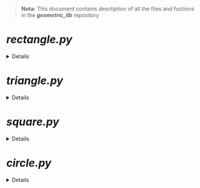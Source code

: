 > **Nota:** This document contains desctiption of all the files and fuctions in the ***geometric_lib*** repository

# *rectangle.py*
<details> 

This file contains 2 functions: _area_ and _perimeter_, which computes the area and perimeter of a given rectangle
## area(a, b)

Returns the area of a rectangle with 2 given 
sides of a and b

#### Parameters:

    a: (float) - first side of a rectangle
    b: (float) - second side of a rectangle

#### Return values:

    area(a, b): (float) - area of a rectangle

#### Example:

    a = 4.5
    b = 5.7
    print(area(a, b)) #the output is 26,65

## perimeter(a, b)
Returns the perimeter of a rectangle with 2 given sides of a and b

#### Parameters:

    a: (float) - first side of a rectangle
    b: (float) - second side of a rectangle

#### Return values:

    area(a, b): (float) - perimeter of a rectangle

#### Example:

    a = 4.5
    b = 5.7
    print(perimeter(a, b)) #the output is 20,4
</details>




# *triangle.py*
<details> 

This file contains 2 functions: _area_ and _perimeter_, which computes the area and perimeter of a given triangle
## area(a, h)
Returns the area of a triangle with given height and base

#### Parameters:

    a: (float) - base of a triangle
    h: (float) - height of a triangle

#### Return values:

    area(a, h): (float) - area of a triangle

#### Example:

    a = 4.5
    h = 5.7
    print(area(a, b)) #the output is 12,825

## perimeter(a, b, c)
Returns the perimeter of a triangle with 3 given sides of a, b and c

#### Parameters:

    a: (float) - first side of a triangle
    b: (float) - second side of a triangle
    c: (float) - third side of a triangle

#### Return values:

    area(a, b, c): (float) - perimeter of a triangle

#### Example:

    a = 4
    b = 5
    c = 6
    print(perimeter(a, b, c)) #the output is 15
</details>



# *square.py*
<details> 

This file contains 2 functions: _area_ and _perimeter_, which computes the area and perimeter of a given square
## area(a)

Returns the area of a square with a given side a

#### Parameters:

    a: (float) - side of a square

#### Return values:

    area(a): (float) - area of a square

#### Example:

    a = 4.5
    print(area(a)) #the output is 20,25

## perimeter(a)
Returns the perimeter of a square with a given side a

#### Parameters:

    a: (float) -side of a square

#### Return values:

    area(a): (float) - perimeter of a square

#### Example:

    a = 4
    print(perimeter(a)) #the output is 16
</details>



# *circle.py*
<details> 

This file contains 2 functions: _area_ and _perimeter_, which computes the area and perimeter of a given circle
## area(r) 
Returns the area of a circle the radius r

#### Parameters:

    r: (float) - radiues of a circle

#### Return values:

    area(r): (float) - area of a circle

#### Example:

    r= 1.2
    print(area(r)) #the output is 4,52389

## perimeter(r)
Returns the perimeter of a circle with given radius

#### Parameters:

    r: (float) - radiues of a circle

#### Return values:

    area(r): (float) - perimeter of a circle

#### Example:

    r = 1.2
    print(perimeter(a)) #the output is 7,53982
</details>

